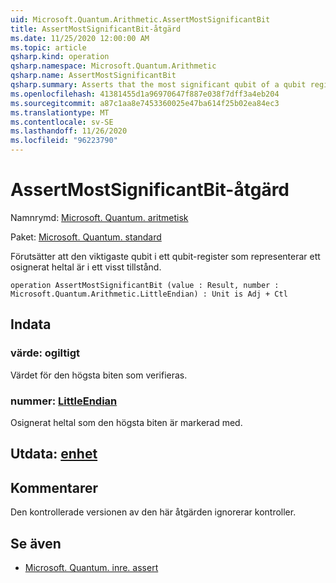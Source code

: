```yaml
---
uid: Microsoft.Quantum.Arithmetic.AssertMostSignificantBit
title: AssertMostSignificantBit-åtgärd
ms.date: 11/25/2020 12:00:00 AM
ms.topic: article
qsharp.kind: operation
qsharp.namespace: Microsoft.Quantum.Arithmetic
qsharp.name: AssertMostSignificantBit
qsharp.summary: Asserts that the most significant qubit of a qubit register representing an unsigned integer is in a particular state.
ms.openlocfilehash: 41381455d1a96970647f887e038f7dff3a4eb204
ms.sourcegitcommit: a87c1aa8e7453360025e47ba614f25b02ea84ec3
ms.translationtype: MT
ms.contentlocale: sv-SE
ms.lasthandoff: 11/26/2020
ms.locfileid: "96223790"
---
```

# <a name="assertmostsignificantbit-operation"></a>AssertMostSignificantBit-åtgärd

Namnrymd: [Microsoft. Quantum. aritmetisk](xref:Microsoft.Quantum.Arithmetic)

Paket: [Microsoft. Quantum. standard](https://nuget.org/packages/Microsoft.Quantum.Standard)


Förutsätter att den viktigaste qubit i ett qubit-register som representerar ett osignerat heltal är i ett visst tillstånd.

```qsharp
operation AssertMostSignificantBit (value : Result, number : Microsoft.Quantum.Arithmetic.LittleEndian) : Unit is Adj + Ctl
```


## <a name="input"></a>Indata

### <a name="value--__invalidresult__"></a>värde: __ogiltigt <Result>__

Värdet för den högsta biten som verifieras.


### <a name="number--littleendian"></a>nummer: [LittleEndian](xref:Microsoft.Quantum.Arithmetic.LittleEndian)

Osignerat heltal som den högsta biten är markerad med.



## <a name="output--unit"></a>Utdata: [enhet](xref:microsoft.quantum.lang-ref.unit)



## <a name="remarks"></a>Kommentarer

Den kontrollerade versionen av den här åtgärden ignorerar kontroller.

## <a name="see-also"></a>Se även

- [Microsoft. Quantum. inre. assert](xref:Microsoft.Quantum.Intrinsic.Assert)